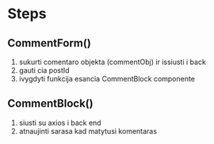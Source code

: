 # Steps

## CommentForm()

1. sukurti comentaro objekta (commentObj) ir issiusti i back
2. gauti cia postId
3. ivygdyti funkcija esancia CommentBlock componente

## CommentBlock()

1. siusti su axios i back end
2. atnaujinti sarasa kad matytusi komentaras
